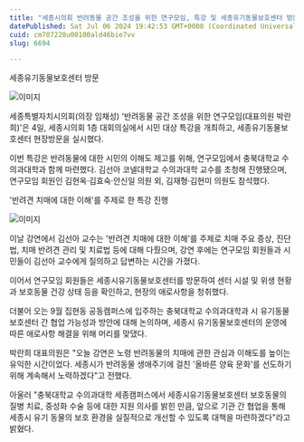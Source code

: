 ```yaml
---
title: "세종시의회 반려동물 공간 조성을 위한 연구모임, 특강 및 세종유기동물보호센터 방문"
datePublished: Sat Jul 06 2024 19:42:53 GMT+0000 (Coordinated Universal Time)
cuid: cm707228u00100ald46bie7vv
slug: 6694

---
```



세종유기동물보호센터 방문

![이미지](https://cdn.hashnode.com/res/hashnode/image/upload/v1739260936132/8eed4838-a2d8-4c00-a27d-db69eb861c4e.jpeg)

세종특별자치시의회(의장 임채성) '반려동물 공간 조성을 위한 연구모임(대표의원 박란희)'은 4일, 세종시의회 1층 대회의실에서 시민 대상 특강을 개최하고, 세종유기동물보호센터 현장방문을 실시했다.

이번 특강은 반려동물에 대한 시민의 이해도 제고를 위해, 연구모임에서 충북대학교 수의과대학과 함께 마련했다. 김선아 코넬대학교 수의과대학 교수를 초청해 진행됐으며, 연구모임 회원인 김현옥‧김효숙‧안신일 의원 외, 김재형‧김현미 의원도 참석했다.

'반려견 치매에 대한 이해'를 주제로 한 특강 진행

![이미지](https://cdn.hashnode.com/res/hashnode/image/upload/v1739260938286/aa8cffb4-43a5-48c1-bbaf-248109eedd63.jpeg)

이날 강연에서 김선아 교수는 '반려견 치매에 대한 이해'를 주제로 치매 주요 증상, 진단법, 치매 반려견 관리 및 치료법 등에 대해 다뤘으며, 강연 후에는 연구모임 회원들과 시민들이 김선아 교수에게 질의하고 답변하는 시간을 가졌다.

이어서 연구모임 회원들은 세종시유기동물보호센터를 방문하여 센터 시설 및 위생 현황과 보호동물 건강 상태 등을 확인하고, 현장의 애로사항을 청취했다.

더불어 오는 9월 집현동 공동캠퍼스에 입주하는 충북대학교 수의과대학과 시 유기동물보호센터 간 협업 가능성과 방안에 대해 논의하며, 세종시 유기동물보호센터의 운영에 따른 애로사항 해결을 위해 머리를 맞댔다.

박란희 대표의원은 "오늘 강연은 노령 반려동물의 치매에 관한 관심과 이해도를 높이는 유익한 시간이었다. 세종시가 반려동물 생애주기에 걸친 '올바른 양육 문화'를 선도하기 위해 계속해서 노력하겠다"고 전했다.

아울러 "충북대학교 수의과대학 세종캠퍼스에서 세종시유기동물보호센터 보호동물의 질병 치료, 중성화 수술 등에 대한 지원 의사를 밝힌 만큼, 앞으로 기관 간 협업을 통해 세종시 유기 동물의 보호 환경을 실질적으로 개선할 수 있도록 대책을 마련하겠다"라고 밝혔다.